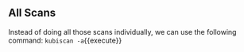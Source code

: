 ## All Scans

Instead of doing all those scans individually, we can use the following command:
`kubiscan -a`{{execute}}
